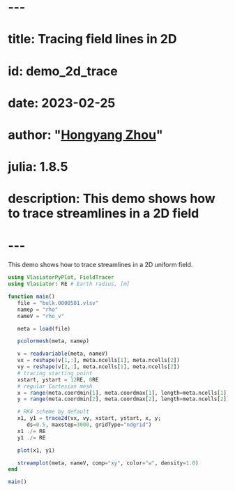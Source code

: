 # ---
# title: Tracing field lines in 2D
# id: demo_2d_trace
# date: 2023-02-25
# author: "[Hongyang Zhou](https://github.com/henry2004y)"
# julia: 1.8.5
# description: This demo shows how to trace streamlines in a 2D field
# ---

This demo shows how to trace streamlines in a 2D uniform field.
```julia
using VlasiatorPyPlot, FieldTracer
using Vlasiator: RE # Earth radius, [m]

function main()
   file = "bulk.0000501.vlsv"
   nameρ = "rho"
   nameV = "rho_v"

   meta = load(file)

   pcolormesh(meta, nameρ)

   v = readvariable(meta, nameV)
   vx = reshape(v[1,:], meta.ncells[1], meta.ncells[2])
   vy = reshape(v[2,:], meta.ncells[1], meta.ncells[2])
   # tracing starting point
   xstart, ystart = 12RE, 0RE
   # regular Cartesian mesh
   x = range(meta.coordmin[1], meta.coordmax[1], length=meta.ncells[1])
   y = range(meta.coordmin[2], meta.coordmax[2], length=meta.ncells[2])

   # RK4 scheme by default
   x1, y1 = trace2d(vx, vy, xstart, ystart, x, y;
      ds=0.5, maxstep=3000, gridType="ndgrid")
   x1 ./= RE
   y1 ./= RE

   plot(x1, y1)

   streamplot(meta, nameV, comp="xy", color="w", density=1.0)
end

main()
```